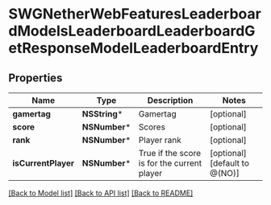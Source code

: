 # SWGNetherWebFeaturesLeaderboardModelsLeaderboardLeaderboardGetResponseModelLeaderboardEntry

## Properties
Name | Type | Description | Notes
------------ | ------------- | ------------- | -------------
**gamertag** | **NSString*** | Gamertag | [optional] 
**score** | **NSNumber*** | Scores | [optional] 
**rank** | **NSNumber*** | Player rank | [optional] 
**isCurrentPlayer** | **NSNumber*** | True if the score is for the current player | [optional] [default to @(NO)]

[[Back to Model list]](../README.md#documentation-for-models) [[Back to API list]](../README.md#documentation-for-api-endpoints) [[Back to README]](../README.md)


